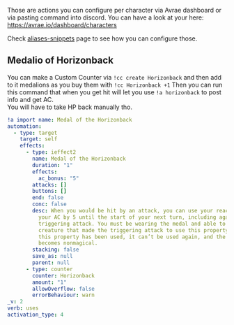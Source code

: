 Those are actions you can configure per character via Avrae dashboard or via pasting command into discord.
You can have a look at your here: https://avrae.io/dashboard/characters

Check [aliases-snippets](https://github.com/Landsil/Avrae-Customizations/blob/main/aliases-snippets.md) page to see how you can configure those.

## Medalio of Horizonback
You can make a Custom Counter via `!cc create Horizonback` and then add to it medalions as you buy them with `!cc Horizonback +1`
Then you can run this command that when you get hit will let you use `!a horizonback` to post info and get AC.    
You will have to take HP back manually tho.
```yaml
!a import name: Medal of the Horizonback
automation:
  - type: target
    target: self
    effects:
      - type: ieffect2
        name: Medal of the Horizonback
        duration: "1"
        effects:
          ac_bonus: "5"
        attacks: []
        buttons: []
        end: false
        conc: false
        desc: When you would be hit by an attack, you can use your reaction to increase
          your AC by 5 until the start of your next turn, including against the
          triggering attack. You must be wearing the medal and able to see the
          creature that made the triggering attack to use this property. Once
          this property has been used, it can’t be used again, and the medal
          becomes nonmagical.
        stacking: false
        save_as: null
        parent: null
      - type: counter
        counter: Horizonback
        amount: "1"
        allowOverflow: false
        errorBehaviour: warn
_v: 2
verb: uses
activation_type: 4
```
